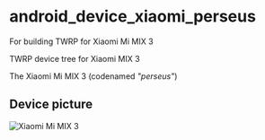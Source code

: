 # android_device_xiaomi_perseus
For building TWRP for Xiaomi Mi MIX 3

TWRP device tree for Xiaomi MIX 3

The Xiaomi Mi MIX 3 (codenamed _"perseus"_)


## Device picture

![Xiaomi Mi MIX 3](https://i.imgur.com/dLpqgDx.jpg)
